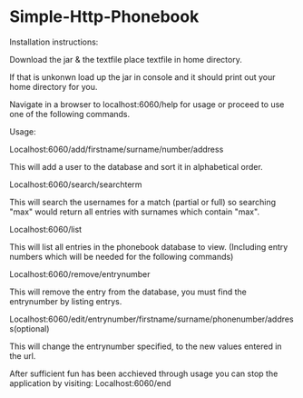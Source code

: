 # Simple-Http-Phonebook

Installation instructions:

Download the jar & the textfile place textfile in home directory. 

If that is unkonwn load up the jar in console and it should print out your home directory for you.

Navigate in a browser to localhost:6060/help for usage or proceed to use one of the following commands.

Usage:

Localhost:6060/add/firstname/surname/number/address 

This will add a user to the database and sort it in alphabetical order.

Localhost:6060/search/searchterm

This will search the usernames for a match (partial or full) so searching "max" would return all entries with surnames which contain "max". 

Localhost:6060/list

This will list all entries in the phonebook database to view. (Including entry numbers which will be needed for the following commands)

Localhost:6060/remove/entrynumber

This will remove the entry from the database, you must find the entrynumber by listing entrys.

Localhost:6060/edit/entrynumber/firstname/surname/phonenumber/address(optional)

This will change the entrynumber specified, to the new values entered in the url.

After sufficient fun has been acchieved through usage you can stop the application by visiting: Localhost:6060/end

